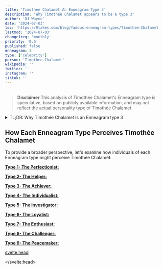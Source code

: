 ```yaml
---
title: 'Timothée Chalamet An Enneagram Type 3'
description: 'Why Timothée Chalamet appears to be a type 3'
author: 'DJ Wayne'
date: '2024-07-03'
loc: 'https://9takes.com/blog/famous-enneagram-types/Timothee-Chalamet'
lastmod: '2024-07-03'
changefreq: 'monthly'
priority: '0.6'
published: false
enneagram: 3
type: ['celebrity']
person: 'Timothee-Chalamet'
wikipedia: ''
twitter: ''
instagram: ''
tiktok: ''
---
```


<!--
    childhood and upbringing
    first big success
    style habits and quirks that relate to their personality type
    stressful moments in their life and how they handled them
    comfort- moments in their life where they are doing well and killing it
-->
<!-- // keywords:  -->

<script>
	// import  PopCard  from "$lib/components/atoms/PopCard.svelte";
</script>

<div
	style="display: flex;
    justify-content: center;
    margin: 1rem 0;
	"
>
	<!-- <PopCard
		image={`/types/3s/${'Timothee-Chalamet'}.webp`}
		enneagram{3}
		showIcon={false}
		displayText="Timothée Chalamet"
		subtext=""
	/> -->
</div>

> **Disclaimer** This analysis of Timothée Chalamet's Enneagram type is speculative, based on publicly available information, and may not reflect the actual personality type of Timothée Chalamet.

<p class="firstLetter"></p>

<details>
<summary class="accordion">TL;DR: Why Timothée Chalamet is an Enneagram type 3 </summary>
<div class="panel">
<ul>
<li>
</li>
<li>
</li>
<li>
</li>
<li>
</li>
</ul>
  </div>
</details>

## How Each Enneagram Type Perceives Timothée Chalamet

To provide a broader perspective, let's examine how individuals of each Enneagram type might perceive Timothée Chalamet:

<article>
	<a href="/blog/enneagram/enneagram-type-1"><b>Type 1- The Perfectionist:</b></a>
  <p></p>
</article>
<article>
	<a href="/blog/enneagram/enneagram-type-2"><b>Type 2- The Helper:</b></a>
  <p></p>
</article>
<article>
	<a href="/blog/enneagram/enneagram-type-3"><b>Type 3- The Achiever:</b></a>
  <p></p>
</article>
<article>
	<a href="/blog/enneagram/enneagram-type-4"><b>Type 4- The Individualist:</b></a>
  <p></p>
</article>
<article>
	<a href="/blog/enneagram/enneagram-type-5"><b>Type 5- The Investigator:</b></a>
  <p></p>
</article>
<article>
	<a href="/blog/enneagram/enneagram-type-6"><b>Type 6- The Loyalist:</b></a>
  <p></p>
</article>
<article>
	<a href="/blog/enneagram/enneagram-type-7"><b>Type 7- The Enthusiast:</b></a>
  <p></p>
</article>
<article>
	<a href="/blog/enneagram/enneagram-type-8"><b>Type 8- The Challenger:</b></a>
  <p></p>
</article>
<article>
	<a href="/blog/enneagram/enneagram-type-9"><b>Type 9- The Peacemaker:</b></a>
  <p></p>
</article>

<svelte:head>

<script type="application/ld+json">

</script>

</svelte:head>

<style lang="scss"></style>
